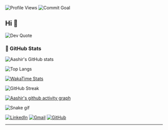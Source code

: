 ![Profile Views](https://komarev.com/ghpvc/?username=Aaxhirrr&color=blueviolet)
![Commit Goal](https://img.shields.io/badge/2025%20Commit%20Goal-✅%2067%2F365-blue)

## Hi 👋                             
![Dev Quote](https://quotes-github-readme.vercel.app/api?type=horizontal&theme=radical)

### 🚀 GitHub Stats
![Aashir's GitHub stats](https://github-readme-stats.vercel.app/api?username=Aaxhirrr&show_icons=true&theme=tokyonight&count_private=true)

![Top Langs](https://github-readme-stats.vercel.app/api/top-langs/?username=Aaxhirrr&layout=compact&theme=tokyonight)

[![WakaTime Stats](https://github-readme-stats.vercel.app/api/wakatime?username=Aaxhirrr&theme=tokyonight)](https://wakatime.com/@Aaxhirrr)

![GitHub Streak](https://github-readme-streak-stats.herokuapp.com?user=Aaxhirrr&theme=tokyonight)

<!-- ![LeetCode Stats](https://leetcard.jacoblin.cool/Aaxhirrr?theme=dark&font=baloo&ext=contest) -->


[![Aashir's github activity graph](https://github-readme-activity-graph.vercel.app/graph?username=Aaxhirrr&theme=tokyo-night)](https://github.com/Aaxhirrr)

![Snake gif](https://github.com/Aaxhirrr/Aaxhirrr/blob/output/github-contribution-grid-snake.svg)


[![LinkedIn](https://img.shields.io/badge/-LinkedIn-blue?style=flat&logo=linkedin)](https://linkedin.com/in/aashir-javed-aj28)
[![Gmail](https://img.shields.io/badge/-anola133@gmail.com-c14438?style=flat&logo=Gmail&logoColor=white)](mailto:anola133@gmail.com)
[![GitHub](https://img.shields.io/badge/-GitHub-181717?style=flat&logo=github)](https://github.com/Aaxhirrr)




---
<!--
**Aaxhirrr/Aaxhirrr** is a ✨ _special_ ✨ repository because its `README.md` (this file) appears on your GitHub profile.

Here are some ideas to get you started:

- 🔭 I’m currently working on ...
- 🌱 I’m currently learning ...
- 👯 I’m looking to collaborate on ...
- 🤔 I’m looking for help with ...
- 💬 Ask me about ...
- 📫 How to reach me: ...
- 😄 Pronouns: ...
- ⚡ Fun fact: ...
-->
